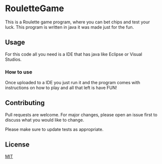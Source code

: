 # RouletteGame
This is a Roulette game program, where you can bet chips and test your luck. This program is written in java it was made just for the fun. 
## Usage 
For this code all you need is a IDE that has java like Eclipse or Visual Studios.
### How to use 
Once uploaded to a IDE you just run it and the program comes with instructions on how to play and all that left is have FUN!
## Contributing
Pull requests are welcome. For major changes, please open an issue first to discuss what you would like to change.

Please make sure to update tests as appropriate.
## License
[MIT](https://choosealicense.com/licenses/mit/)

